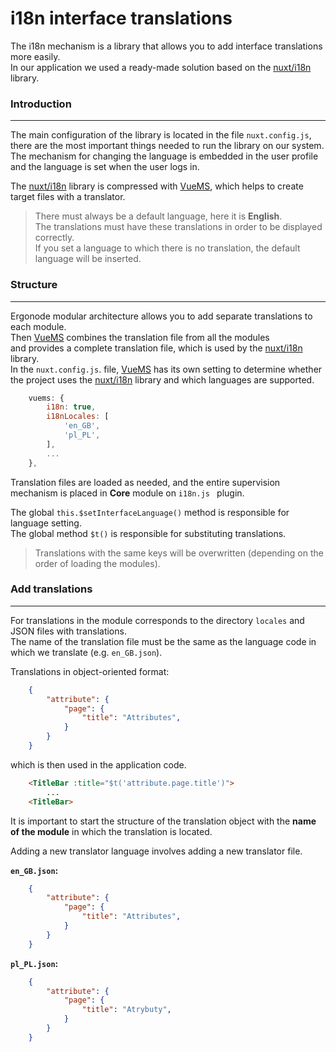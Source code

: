# i18n interface translations

The i18n mechanism is a library that allows you to add interface translations more easily.<br>
In our application we used a ready-made solution based on the [nuxt/i18n][i18n] library.<br>

### Introduction
---
The main configuration of the library is located in the file `nuxt.config.js`, <br>
there are the most important things needed to run the library on our system. <br>
The mechanism for changing the language is embedded in the user profile <br>
and the language is set when the user logs in. <br>

The [nuxt/i18n][i18n] library is compressed with [VueMS][vuems],
which helps to create target files with a translator.<br>

> There must always be a default language, here it is **English**. <br>
The translations must have these translations in order to be displayed correctly.<br>
If you set a language to which there is no translation, the default language will be inserted.

### Structure
---

Ergonode modular architecture allows you to add separate translations to each module.<br>
Then [VueMS][vuems] combines the translation file from all the modules <br>
and provides a complete translation file, which is used by the [nuxt/i18n][i18n] library.<br>
In the `nuxt.config.js`. file, [VueMS][vuems] has its own setting to determine whether <br>
the project uses the [nuxt/i18n][i18n] library and which languages are supported.

```javascript
    vuems: {
        i18n: true,
        i18nLocales: [
            'en_GB',
            'pl_PL',
        ],
        ...
    },
```

Translation files are loaded as needed, and the entire supervision mechanism is placed in **Core** module on `i18n.js ` plugin.

The global `this.$setInterfaceLanguage()` method is responsible for language setting.<br>
The global method `$t()` is responsible for substituting translations.


> Translations with the same keys will be overwritten (depending on the order of loading the modules).

### Add translations
---
For translations in the module corresponds to the directory `locales` and JSON files with translations.<br>
The name of the translation file must be the same as the language code in which we translate (e.g. `en_GB.json`).<br>

Translations in object-oriented format:

```json
    {
        "attribute": {
            "page": {
                "title": "Attributes",
            }
        }
    }
```
which is then used in the application code.

```html
    <TitleBar :title="$t('attribute.page.title')">
        ...
    <TitleBar>
```

<div class="Alert Alert--warning">

It is important to start the structure of the translation object with the **name of the module** in which the translation is located.

</div>

Adding a new translator language involves adding a new translator file.

**`en_GB.json`:**
```json
    {
        "attribute": {
            "page": {
                "title": "Attributes",
            }
        }
    }
```
**`pl_PL.json`:**
```json
    {
        "attribute": {
            "page": {
                "title": "Atrybuty",
            }
        }
    }
```

[i18n]: https://i18n.nuxtjs.org/
[vuems]: https://www.npmjs.com/package/@ergonode/vuems